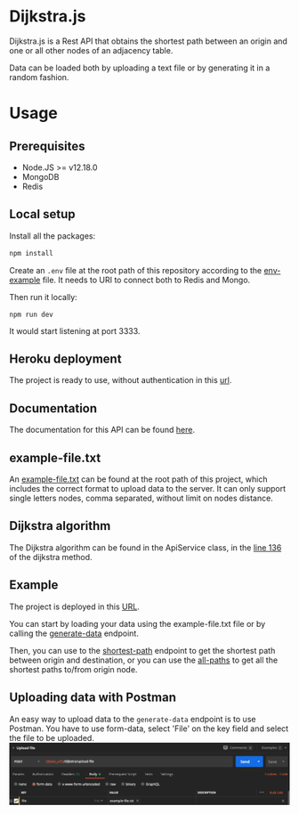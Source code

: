 # Dijkstra.js

Dijkstra.js is a Rest API that obtains the shortest path between an origin and one or all other nodes of an adjacency table.

Data can be loaded both by uploading a text file or by generating it in a random fashion.

# Usage

## Prerequisites

* Node.JS >= v12.18.0
* MongoDB
* Redis

## Local setup

Install all the packages:
```bash
npm install
```

Create an `.env` file at the root path of this repository according to the [env-example](https://github.com/matiasbn/dijkstra.js/blob/master/env-example) file.
It needs to URI to connect both to Redis and Mongo.

Then run it locally:
```
npm run dev
```

It would start listening at port 3333.

## Heroku deployment

The project is ready to use, without authentication in this [url](https://dijkstra-api.herokuapp.com/).

## Documentation

The documentation for this API can be found [here](https://documenter.getpostman.com/view/6223340/T17NbjqB?version=latest).

## example-file.txt

An [example-file.txt](https://github.com/matiasbn/dijkstra.js/blob/master/example-file.txt) can be found at the root path of this project, which includes the correct format
to upload data to the server.
It can only support single letters nodes, comma separated, without limit on nodes distance.

## Dijkstra algorithm

The Dijkstra algorithm can be found in the ApiService class, in the [line 136](https://github.com/matiasbn/dijkstra.js/blob/ac539bb191c78a19087085988589159f47035b59/apps/dijkstra/src/api/services/api.service.ts#L136)
of the dijkstra method.

## Example

The project is deployed in this [URL](https://dijkstra-api.herokuapp.com/).

You can start by loading your data using the example-file.txt file or by calling the [generate-data](https://documenter.getpostman.com/view/6223340/T17NbjqB?version=latest#a49a7135-001a-4e29-ba06-817f0062eb61) endpoint.

Then, you can use to the [shortest-path](https://documenter.getpostman.com/view/6223340/T17NbjqB?version=latest#e69ec7c5-f6a2-402e-9651-86d91c712484) endpoint to get the shortest path between 
origin and destination, or you can use the [all-paths](https://documenter.getpostman.com/view/6223340/T17NbjqB?version=latest#914ec2f8-bab2-4d98-b898-9a1b2b996e06) to get all the shortest paths to/from origin node.

## Uploading data with Postman

An easy way to upload data to the `generate-data` endpoint is to use Postman.
You have to use form-data, select 'File' on the key field and select the file to be uploaded.
![alt text](https://github.com/matiasbn/dijkstra.js/blob/master/assets/postman-example.png?raw=true)
